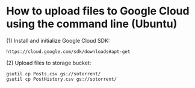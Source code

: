 # How to upload files to Google Cloud using the command line (Ubuntu)

(1) Install and initialize Google Cloud SDK:

    https://cloud.google.com/sdk/downloads#apt-get

(2) Upload files to storage bucket:

    gsutil cp Posts.csv gs://sotorrent/
    gsutil cp PostHistory.csv gs://sotorrent/

